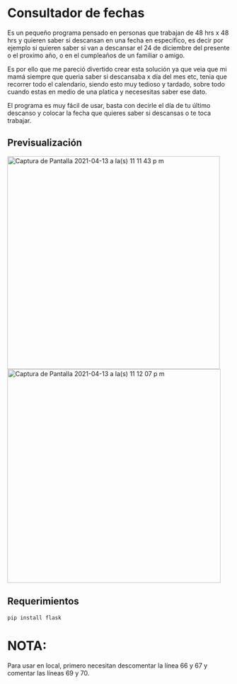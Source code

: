 # Consultador de fechas 

Es un pequeño programa pensado en personas que trabajan de 48 hrs x 48 hrs y quieren saber si descansan en una fecha en específico, es decir
por ejemplo si quieren saber si van a descansar el 24 de diciembre del presente o el proximo año, o en el cumpleaños de un familiar o amigo.

Es por ello que me pareció divertido crear esta solución ya que veia que mi mamá siempre que queria saber si descansaba x día del mes etc, 
tenia que recorrer todo el calendario, siendo esto muy tedioso y tardado, sobre todo cuando estas en medio de una platica y necesesitas saber ese dato.

El programa es muy fácil de usar, basta con decirle el día de tu último descanso y colocar la fecha que quieres saber si descansas o te toca trabajar.

## Previsualización

<img width="480" alt="Captura de Pantalla 2021-04-13 a la(s) 11 11 43 p m" src="https://user-images.githubusercontent.com/49222619/114655408-c731b480-9cb1-11eb-9e8e-9572eaa99ca1.png">

<img width="482" alt="Captura de Pantalla 2021-04-13 a la(s) 11 12 07 p m" src="https://user-images.githubusercontent.com/49222619/114655431-d0228600-9cb1-11eb-8699-211872a63a3c.png">

## Requerimientos

    pip install flask
    
# NOTA:

Para usar en local, primero necesitan descomentar la línea 66 y 67 y comentar las líneas 69 y 70.
